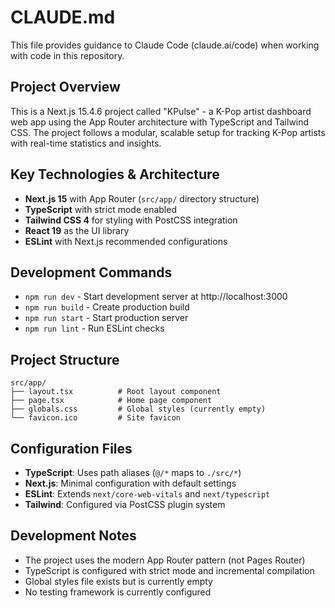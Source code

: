 # CLAUDE.md

This file provides guidance to Claude Code (claude.ai/code) when working with code in this repository.

## Project Overview

This is a Next.js 15.4.6 project called "KPulse" - a K-Pop artist dashboard web app using the App Router architecture with TypeScript and Tailwind CSS. The project follows a modular, scalable setup for tracking K-Pop artists with real-time statistics and insights.

## Key Technologies & Architecture

- **Next.js 15** with App Router (`src/app/` directory structure)
- **TypeScript** with strict mode enabled
- **Tailwind CSS 4** for styling with PostCSS integration
- **React 19** as the UI library
- **ESLint** with Next.js recommended configurations

## Development Commands

- `npm run dev` - Start development server at http://localhost:3000
- `npm run build` - Create production build
- `npm run start` - Start production server
- `npm run lint` - Run ESLint checks

## Project Structure

```
src/app/
├── layout.tsx          # Root layout component
├── page.tsx            # Home page component
├── globals.css         # Global styles (currently empty)
└── favicon.ico         # Site favicon
```

## Configuration Files

- **TypeScript**: Uses path aliases (`@/*` maps to `./src/*`)
- **Next.js**: Minimal configuration with default settings
- **ESLint**: Extends `next/core-web-vitals` and `next/typescript`
- **Tailwind**: Configured via PostCSS plugin system

## Development Notes

- The project uses the modern App Router pattern (not Pages Router)
- TypeScript is configured with strict mode and incremental compilation
- Global styles file exists but is currently empty
- No testing framework is currently configured